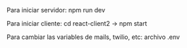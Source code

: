 Para iniciar servidor: npm run dev

Para iniciar cliente: cd react-client2 -> npm start

Para cambiar las variables de mails, twilio, etc: archivo .env